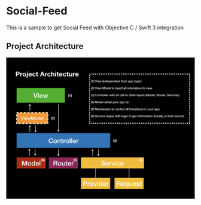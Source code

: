 # Social-Feed
This is a sample to get Social Feed with Objective C / Swift 3 integration

## Project Architecture 
![alt tag](https://github.com/rcasanovan/Social-Feed/blob/master/presentation/images/projectArchitecture.jpeg?raw=true)